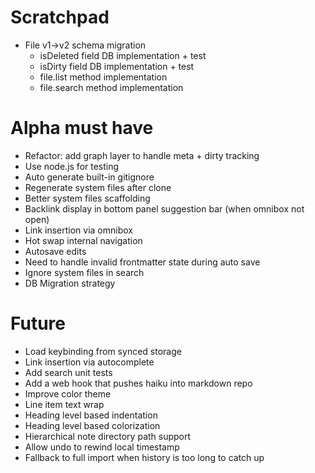 # Scratchpad

- File v1->v2 schema migration
  - isDeleted field DB implementation + test
  - isDirty field DB implementation + test
  - file.list method implementation
  - file.search method implementation

# Alpha must have

- Refactor: add graph layer to handle meta + dirty tracking
- Use node.js for testing
- Auto generate built-in gitignore
- Regenerate system files after clone
- Better system files scaffolding
- Backlink display in bottom panel suggestion bar (when omnibox not open)
- Link insertion via omnibox
- Hot swap internal navigation
- Autosave edits
- Need to handle invalid frontmatter state during auto save
- Ignore system files in search
- DB Migration strategy

# Future

- Load keybinding from synced storage
- Link insertion via autocomplete
- Add search unit tests
- Add a web hook that pushes haiku into markdown repo
- Improve color theme
- Line item text wrap
- Heading level based indentation
- Heading level based colorization
- Hierarchical note directory path support
- Allow undo to rewind local timestamp
- Fallback to full import when history is too long to catch up
